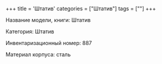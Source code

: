 +++
title = 'Штатив'
categories = ["Штатив"]
tags = [""]
+++

Название модели, книги: Штатив

Категория: Штатив

Инвентаризационный номер: 887

Материал корпуса: сталь


